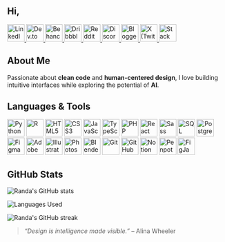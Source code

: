## Hi,

<p align="left">
  <!-- LinkedIn -->
  <a href="https://www.linkedin.com/in/randa-lakab-4b9125389/" target="_blank">
    <img src="https://cdn.jsdelivr.net/gh/devicons/devicon/icons/linkedin/linkedin-original.svg" alt="LinkedIn" width="40" height="40"/>
  </a>

  <!-- Dev.to -->
  <a href="https://dev.to/randa_lakab" target="_blank">
    <img src="https://cdn.simpleicons.org/devdotto/0A0A0A" alt="Dev.to" width="40" height="40"/>
  </a>

  <!-- Behance -->
  <a href="https://www.behance.net/randalakab" target="_blank">
    <img src="https://cdn.jsdelivr.net/gh/devicons/devicon/icons/behance/behance-original.svg" alt="Behance" width="40" height="40"/>
  </a>

   <!-- Dribbble -->
  <a href="https://dribbble.com/randa_lakab" target="_blank">
    <img src="https://cdn.simpleicons.org/dribbble/ea4c89" alt="Dribbble" width="40" height="40"/>
  </a>
  
  <!-- Reddit -->
  <a href="https://www.reddit.com/user/randa_lakab/?utm_source=share&utm_medium=web3x&utm_name=web3xcss&utm_term=1&utm_content=share_button" target="_blank">
    <img src="https://cdn.simpleicons.org/reddit/FF4500" alt="Reddit" width="40" height="40"/>
  </a>

  <!-- Discord -->
  <a href="https://discord.gg/ebXwq5PN" target="_blank">
    <img src="https://cdn.simpleicons.org/discord/5865F2" alt="Discord" width="40" height="40"/>
  </a>

  <!-- Blogger -->
  <a href="https://www.blogger.com/profile/15745774904541617435" target="_blank">
    <img src="https://cdn.simpleicons.org/blogger/FF5722" alt="Blogger" width="40" height="40"/>
  </a>

  <!-- Twitter (X) -->
  <a href="https://x.com/randa_lakab" target="_blank">
    <img src="https://cdn.simpleicons.org/x/000000" alt="X (Twitter)" width="40" height="40"/>
  </a>

  <!-- Stack Overflow -->
  <a href="https://stackoverflow.com/users/22951480/randa-lakab?tab=profile" target="_blank">
    <img src="https://cdn.simpleicons.org/stackoverflow/F48024" alt="Stack Overflow" width="40" height="40"/>
  </a>
</p>


## About Me
Passionate about **clean code** and **human-centered design**, I love building intuitive interfaces while exploring the potential of **AI**.  
 

## Languages & Tools

<p align="left">
  <img src="https://cdn.jsdelivr.net/gh/devicons/devicon/icons/python/python-original.svg" alt="Python" width="40" height="40" title="Python"/>
  <img src="https://cdn.jsdelivr.net/gh/devicons/devicon/icons/r/r-original.svg" alt="R" width="40" height="40" title="R"/>
  <img src="https://cdn.jsdelivr.net/gh/devicons/devicon/icons/html5/html5-original.svg" alt="HTML5" width="40" height="40" title="HTML5"/>
  <img src="https://cdn.jsdelivr.net/gh/devicons/devicon/icons/css3/css3-original.svg" alt="CSS3" width="40" height="40" title="CSS3" />
  <img src="https://cdn.jsdelivr.net/gh/devicons/devicon/icons/javascript/javascript-original.svg" alt="JavaScript" width="40" height="40" title="JavaScript"/>
  <img src="https://cdn.jsdelivr.net/gh/devicons/devicon/icons/typescript/typescript-original.svg" alt="TypeScript" width="40" height="40" title="TypeScript"/>
  <img src="https://cdn.jsdelivr.net/gh/devicons/devicon/icons/php/php-original.svg" alt="PHP" width="40" height="40" title="PHP"/>
  <img src="https://cdn.jsdelivr.net/gh/devicons/devicon/icons/react/react-original.svg" alt="React" width="40" height="40" title="React"/>
  <img src="https://cdn.jsdelivr.net/gh/devicons/devicon/icons/sass/sass-original.svg" alt="Sass" width="40" height="40" title="Sass"/>
  <img src="https://cdn.jsdelivr.net/gh/devicons/devicon/icons/mysql/mysql-original.svg" alt="SQL" width="40" height="40" title="SQL"/>
  <img src="https://cdn.jsdelivr.net/gh/devicons/devicon/icons/postgresql/postgresql-original.svg" alt="PostgreSQL" width="40" height="40" title="PostgreSQL"/>
  <img src="https://cdn.jsdelivr.net/gh/devicons/devicon/icons/figma/figma-original.svg" alt="Figma" width="40" height="40" title="Figma"/>
  <img src="https://cdn.jsdelivr.net/gh/devicons/devicon/icons/xd/xd-plain.svg" alt="Adobe XD" width="40" height="40" title="Adobe XD"/>
  <img src="https://cdn.jsdelivr.net/gh/devicons/devicon/icons/illustrator/illustrator-plain.svg" alt="Illustrator" width="40" height="40" title="Adobe Illustrator"/>
  <img src="https://cdn.jsdelivr.net/gh/devicons/devicon/icons/photoshop/photoshop-plain.svg" alt="Photoshop" width="40" height="40" title="Adobe Photoshop"/>
  <img src="https://cdn.jsdelivr.net/gh/devicons/devicon/icons/blender/blender-original.svg" alt="Blender" width="40" height="40" title="Blender"/>
  <img src="https://cdn.jsdelivr.net/gh/devicons/devicon/icons/git/git-original.svg" alt="Git" width="40" height="40" title="Git"/>
  <img src="https://cdn.jsdelivr.net/gh/devicons/devicon/icons/github/github-original.svg" alt="GitHub" width="40" height="40" title="GitHub"/>
  <img src="https://cdn.jsdelivr.net/gh/simple-icons/simple-icons/icons/notion.svg" alt="Notion" width="40" height="40" title="Notion"/>
  <img src="https://cdn.jsdelivr.net/gh/simple-icons/simple-icons/icons/penpot.svg" alt="Penpot" width="40" height="40" title="Penpot"/>
  <img src="https://cdn.jsdelivr.net/gh/simple-icons/simple-icons/icons/figma.svg" alt="FigJam" width="40" height="40" title="FigJam"/>
</p>


##  GitHub Stats
![Randa's GitHub stats](https://github-readme-stats.vercel.app/api?username=Randa-Lakab&show_icons=true&theme=radical)  

![Languages Used](https://github-readme-stats.vercel.app/api/top-langs/?username=Randa-Lakab&layout=compact&theme=radical&custom_title=Languages%20Used)
 
![Randa's GitHub streak](https://streak-stats.demolab.com?user=Randa-Lakab&theme=radical)


> *“Design is intelligence made visible.”* – Alina Wheeler

